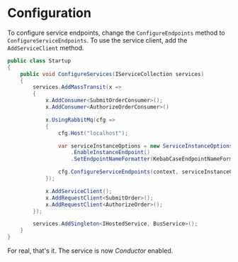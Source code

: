 # Configuration

To configure service endpoints, change the `ConfigureEndpoints` method to `ConfigureServiceEndpoints`. To use the service client, add the `AddServiceClient` method.

```cs {14-18,21}
public class Startup
{
    public void ConfigureServices(IServiceCollection services)
    {
        services.AddMassTransit(x =>
        {
            x.AddConsumer<SubmitOrderConsumer>();
            x.AddConsumer<AuthorizeOrderConsumer>()

            x.UsingRabbitMq(cfg =>
            {
                cfg.Host("localhost");

                var serviceInstanceOptions = new ServiceInstanceOptions()
                    .EnableInstanceEndpoint()
                    .SetEndpointNameFormatter(KebabCaseEndpointNameFormatter.Instance);

                cfg.ConfigureServiceEndpoints(context, serviceInstanceOptions);
            });

            x.AddServiceClient();
            x.AddRequestClient<SubmitOrder>();
            x.AddRequestClient<AuthorizeOrder>();
        });

        services.AddSingleton<IHostedService, BusService>();
    }
}
```

For real, that's it. The service is now _Conductor_ enabled.